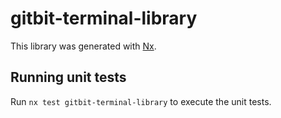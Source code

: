 # gitbit-terminal-library

This library was generated with [Nx](https://nx.dev).

## Running unit tests

Run `nx test gitbit-terminal-library` to execute the unit tests.
